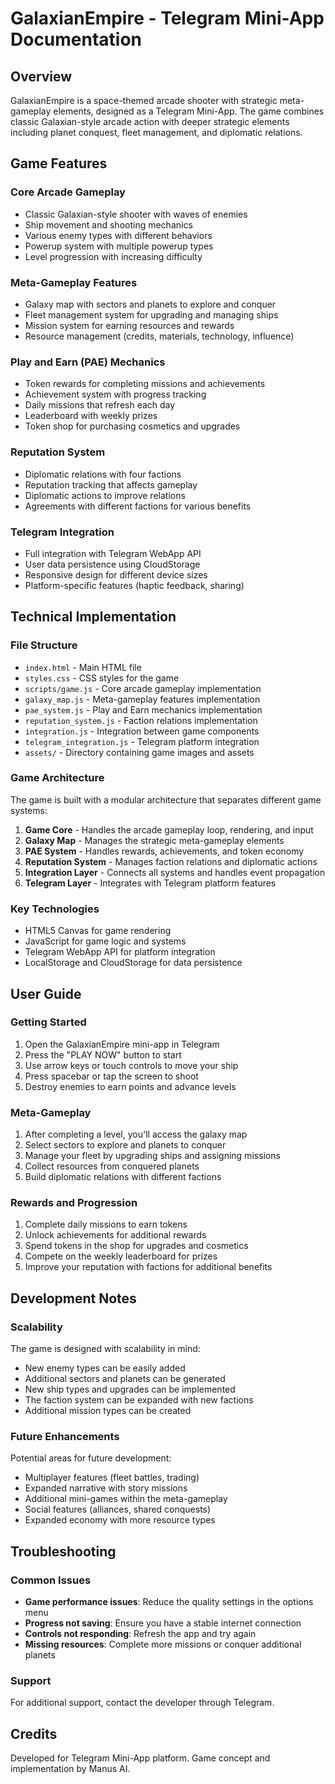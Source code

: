 # GalaxianEmpire - Telegram Mini-App Documentation

## Overview

GalaxianEmpire is a space-themed arcade shooter with strategic meta-gameplay elements, designed as a Telegram Mini-App. The game combines classic Galaxian-style arcade action with deeper strategic elements including planet conquest, fleet management, and diplomatic relations.

## Game Features

### Core Arcade Gameplay
- Classic Galaxian-style shooter with waves of enemies
- Ship movement and shooting mechanics
- Various enemy types with different behaviors
- Powerup system with multiple powerup types
- Level progression with increasing difficulty

### Meta-Gameplay Features
- Galaxy map with sectors and planets to explore and conquer
- Fleet management system for upgrading and managing ships
- Mission system for earning resources and rewards
- Resource management (credits, materials, technology, influence)

### Play and Earn (PAE) Mechanics
- Token rewards for completing missions and achievements
- Achievement system with progress tracking
- Daily missions that refresh each day
- Leaderboard with weekly prizes
- Token shop for purchasing cosmetics and upgrades

### Reputation System
- Diplomatic relations with four factions
- Reputation tracking that affects gameplay
- Diplomatic actions to improve relations
- Agreements with different factions for various benefits

### Telegram Integration
- Full integration with Telegram WebApp API
- User data persistence using CloudStorage
- Responsive design for different device sizes
- Platform-specific features (haptic feedback, sharing)

## Technical Implementation

### File Structure
- `index.html` - Main HTML file
- `styles.css` - CSS styles for the game
- `scripts/game.js` - Core arcade gameplay implementation
- `galaxy_map.js` - Meta-gameplay features implementation
- `pae_system.js` - Play and Earn mechanics implementation
- `reputation_system.js` - Faction relations implementation
- `integration.js` - Integration between game components
- `telegram_integration.js` - Telegram platform integration
- `assets/` - Directory containing game images and assets

### Game Architecture
The game is built with a modular architecture that separates different game systems:

1. **Game Core** - Handles the arcade gameplay loop, rendering, and input
2. **Galaxy Map** - Manages the strategic meta-gameplay elements
3. **PAE System** - Handles rewards, achievements, and token economy
4. **Reputation System** - Manages faction relations and diplomatic actions
5. **Integration Layer** - Connects all systems and handles event propagation
6. **Telegram Layer** - Integrates with Telegram platform features

### Key Technologies
- HTML5 Canvas for game rendering
- JavaScript for game logic and systems
- Telegram WebApp API for platform integration
- LocalStorage and CloudStorage for data persistence

## User Guide

### Getting Started
1. Open the GalaxianEmpire mini-app in Telegram
2. Press the "PLAY NOW" button to start
3. Use arrow keys or touch controls to move your ship
4. Press spacebar or tap the screen to shoot
5. Destroy enemies to earn points and advance levels

### Meta-Gameplay
1. After completing a level, you'll access the galaxy map
2. Select sectors to explore and planets to conquer
3. Manage your fleet by upgrading ships and assigning missions
4. Collect resources from conquered planets
5. Build diplomatic relations with different factions

### Rewards and Progression
1. Complete daily missions to earn tokens
2. Unlock achievements for additional rewards
3. Spend tokens in the shop for upgrades and cosmetics
4. Compete on the weekly leaderboard for prizes
5. Improve your reputation with factions for additional benefits

## Development Notes

### Scalability
The game is designed with scalability in mind:
- New enemy types can be easily added
- Additional sectors and planets can be generated
- New ship types and upgrades can be implemented
- The faction system can be expanded with new factions
- Additional mission types can be created

### Future Enhancements
Potential areas for future development:
- Multiplayer features (fleet battles, trading)
- Expanded narrative with story missions
- Additional mini-games within the meta-gameplay
- Social features (alliances, shared conquests)
- Expanded economy with more resource types

## Troubleshooting

### Common Issues
- **Game performance issues**: Reduce the quality settings in the options menu
- **Progress not saving**: Ensure you have a stable internet connection
- **Controls not responding**: Refresh the app and try again
- **Missing resources**: Complete more missions or conquer additional planets

### Support
For additional support, contact the developer through Telegram.

## Credits

Developed for Telegram Mini-App platform.
Game concept and implementation by Manus AI.
